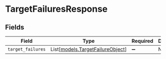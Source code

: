# TargetFailuresResponse


## Fields

| Field                                                                | Type                                                                 | Required                                                             | Description                                                          |
| -------------------------------------------------------------------- | -------------------------------------------------------------------- | -------------------------------------------------------------------- | -------------------------------------------------------------------- |
| `target_failures`                                                    | List[[models.TargetFailureObject](../models/targetfailureobject.md)] | :heavy_minus_sign:                                                   | N/A                                                                  |